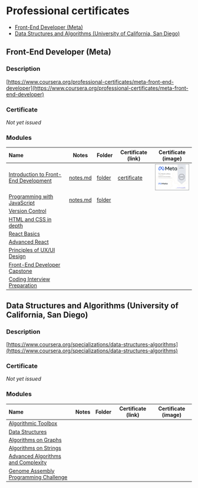 <!-- omit in toc -->
# Professional certificates

- [Front-End Developer (Meta)](#front-end-developer-meta)
- [Data Structures and Algorithms (University of California, San Diego)](#data-structures-and-algorithms-university-of-california-san-diego)

## Front-End Developer (Meta)

<!-- omit in toc -->
### Description

[https://www.coursera.org/professional-certificates/meta-front-end-developer](https://www.coursera.org/professional-certificates/meta-front-end-developer)

<!-- omit in toc -->
### Certificate

*Not yet issued*

<!-- omit in toc -->
### Modules

| Name                                                                                                          | Notes                                                                                  | Folder                                                                                                                             | Certificate (link)                                                                   | Certificate (image)                                                                                                                                                                                                                                                            |
| :------------------------------------------------------------------------------------------------------------ | -------------------------------------------------------------------------------------- | ---------------------------------------------------------------------------------------------------------------------------------- | ------------------------------------------------------------------------------------ | ------------------------------------------------------------------------------------------------------------------------------------------------------------------------------------------------------------------------------------------------------------------------------ |
| [Introduction to Front-End Development](https://www.coursera.org/learn/introduction-to-front-end-development) | [notes.md](Front-End%20Developer/Introduction%20to%20Front-End%20Development/notes.md) | [folder](https://github.com/thorlindberg/certificates/tree/main/Front-End%20Developer/Introduction%20to%20Front-End%20Development) | [certificate](https://www.coursera.org/account/accomplishments/records/65ENNUWMS2L3) | <a href="Front-End%20Developer/Introduction%20to%20Front-End%20Development/certificate.png"><img alt="Image of certificate for Introduction to Front-End Development" src="Front-End%20Developer/Introduction%20to%20Front-End%20Development/certificate.png" width="100"></a> |
| [Programming with JavaScript](https://www.coursera.org/learn/programming-with-javascript)                     | [notes.md](Front-End%20Developer/Programming%20with%20JavaScript/notes.md)             | [folder](https://github.com/thorlindberg/certificates/tree/main/Front-End%20Developer/Programming%20with%20JavaScript)             |                                                                                      |                                                                                                                                                                                                                                                                                |
| [Version Control](https://www.coursera.org/learn/introduction-to-version-control)                             |                                                                                        |                                                                                                                                    |                                                                                      |                                                                                                                                                                                                                                                                                |
| [HTML and CSS in depth](https://www.coursera.org/learn/html-and-css-in-depth)                                 |                                                                                        |                                                                                                                                    |                                                                                      |                                                                                                                                                                                                                                                                                |
| [React Basics](https://www.coursera.org/learn/react-basics)                                                   |                                                                                        |                                                                                                                                    |                                                                                      |                                                                                                                                                                                                                                                                                |
| [Advanced React](https://www.coursera.org/learn/advanced-react)                                               |                                                                                        |                                                                                                                                    |                                                                                      |                                                                                                                                                                                                                                                                                |
| [Principles of UX/UI Design](https://www.coursera.org/learn/principles-of-ux-ui-design)                       |                                                                                        |                                                                                                                                    |                                                                                      |                                                                                                                                                                                                                                                                                |
| [Front-End Developer Capstone](https://www.coursera.org/learn/meta-front-end-developer-capstone)              |                                                                                        |                                                                                                                                    |                                                                                      |                                                                                                                                                                                                                                                                                |
| [Coding Interview Preparation](https://www.coursera.org/learn/coding-interview-preparation)                   |                                                                                        |                                                                                                                                    |                                                                                      |                                                                                                                                                                                                                                                                                |

## Data Structures and Algorithms (University of California, San Diego)

<!-- omit in toc -->
### Description

[https://www.coursera.org/specializations/data-structures-algorithms](https://www.coursera.org/specializations/data-structures-algorithms)

<!-- omit in toc -->
### Certificate

*Not yet issued*

<!-- omit in toc -->
### Modules

| Name                                                                                                    | Notes | Folder | Certificate (link) | Certificate (image) |
| :------------------------------------------------------------------------------------------------------ | ----- | ------ | ------------------ | ------------------- |
| [Algorithmic Toolbox](https://www.coursera.org/learn/algorithmic-toolbox)                               |       |        |                    |                     |
| [Data Structures](https://www.coursera.org/learn/data-structures)                                       |       |        |                    |                     |
| [Algorithms on Graphs](https://www.coursera.org/learn/algorithms-on-graphs)                             |       |        |                    |                     |
| [Algorithms on Strings](https://www.coursera.org/learn/algorithms-on-strings)                           |       |        |                    |                     |
| [Advanced Algorithms and Complexity](https://www.coursera.org/learn/advanced-algorithms-and-complexity) |       |        |                    |                     |
| [Genome Assembly Programming Challenge](https://www.coursera.org/learn/assembling-genomes)              |       |        |                    |                     |
